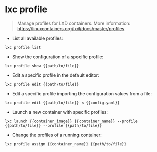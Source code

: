 # lxc profile

> Manage profiles for LXD containers.
> More information: <https://linuxcontainers.org/lxd/docs/master/profiles>.

- List all available profiles:

`lxc profile list`

- Show the configuration of a specific profile:

`lxc profile show {{path/to/file}}`

- Edit a specific profile in the default editor:

`lxc profile edit {{path/to/file}}`

- Edit a specific profile importing the configuration values from a file:

`lxc profile edit {{path/to/file}} < {{config.yaml}}`

- Launch a new container with specific profiles:

`lxc launch {{container_image}} {{container_name}} --profile {{path/to/file}} --profile {{path/to/file}}`

- Change the profiles of a running container:

`lxc profile assign {{container_name}} {{path/to/file}}`
